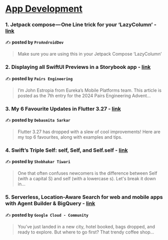
<h1><a href=https://medium.com/tag/mobile-app-development/recommended target="_blank" rel="noopener noreferrer">App Development</a></h1>
<h3>1. Jetpack compose — One Line trick for your ‘LazyColumn’ - <a href="https://medium.com/proandroiddev/jetpack-compose-one-line-trick-for-your-lazycolumn-9da58fde7d9a" target="_blank" rel="noopener noreferrer">link</a></h3>

✍️ **posted by `ProAndroidDev`**

<blockquote>Make sure you are using this in your Jetpack Compose ‘LazyColumn’</blockquote>

<h3>2. Displaying all SwiftUI Previews in a Storybook app - <a href="https://medium.com/eureka-engineering/displaying-all-swiftui-previews-in-a-storybook-app-1dd8e925d777" target="_blank" rel="noopener noreferrer">link</a></h3>

✍️ **posted by `Pairs Engineering`**

<blockquote>I’m John Estropia from Eureka’s Mobile Platforms team. This article is posted as the 7th entry for the 2024 Pairs Engineering Advent…</blockquote>

<h3>3. My 6 Favourite Updates in Flutter 3.27 - <a href="https://medium.com/@debasmitasarkar.93/my-6-favourite-updates-in-flutter-3-27-892d8f0c943e" target="_blank" rel="noopener noreferrer">link</a></h3>

✍️ **posted by `Debasmita Sarkar`**

<blockquote>Flutter 3.27 has dropped with a slew of cool improvements! Here are my top 6 favourites, along with examples and tips.</blockquote>

<h3>4. Swift’s Triple Self: self, Self, and Self.self - <a href="https://medium.com/@shobhakartiwari/swifts-triple-self-self-self-and-self-self-99970389aaf8" target="_blank" rel="noopener noreferrer">link</a></h3>

✍️ **posted by `Shobhakar Tiwari`**

<blockquote>One that often confuses newcomers is the difference between Self (with a capital S) and self (with a lowercase s). Let's break it down in…</blockquote>

<h3>5. Serverless, Location-Aware Search for web and mobile apps with Agent Builder & BigQuery - <a href="https://medium.com/google-cloud/serverless-location-aware-search-for-web-and-mobile-apps-with-agent-builder-bigquery-89f2fef1ab20" target="_blank" rel="noopener noreferrer">link</a></h3>

✍️ **posted by `Google Cloud - Community`**

<blockquote>You’ve just landed in a new city, hotel booked, bags dropped, and ready to explore. But where to go first? That trendy coffee shop…</blockquote>

